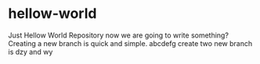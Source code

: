 # hellow-world
Just Hellow World Repository
now we are going to write something?
Creating a new branch is quick and simple.
abcdefg
create two new branch is dzy and wy

